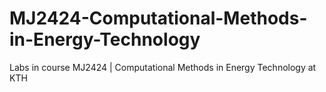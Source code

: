 # MJ2424-Computational-Methods-in-Energy-Technology
Labs in course MJ2424 | Computational Methods in Energy Technology at KTH
